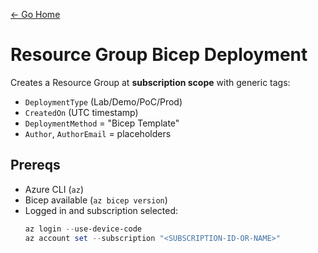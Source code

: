 [<- Go Home](../../README.md)

# Resource Group Bicep Deployment

Creates a Resource Group at **subscription scope** with generic tags:
- `DeploymentType` (Lab/Demo/PoC/Prod)
- `CreatedOn` (UTC timestamp)
- `DeploymentMethod` = "Bicep Template"
- `Author`, `AuthorEmail` = placeholders

## Prereqs
- Azure CLI (`az`)
- Bicep available (`az bicep version`)
- Logged in and subscription selected:
  ```powershell
  az login --use-device-code
  az account set --subscription "<SUBSCRIPTION-ID-OR-NAME>"
